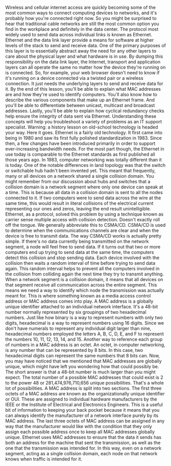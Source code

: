 Wireless and cellular internet access are quickly becoming some of the most common ways to connect computing devices to networks, and it's probably how you're connected right now. So you might be surprised to hear that traditional cable networks are still the most common option you find in the workplace and definitely in the data center. The protocol most widely used to send data across individual links is known as Ethernet. Ethernet and the data link layer provide a means for software at higher levels of the stack to send and receive data. One of the primary purposes of this layer is to essentially abstract away the need for any other layers to care about the physical layer and what hardware is in use. By dumping this responsibility on the data link layer, the Internet, transport and application layers can all operate the same no matter how the device they're running on is connected. So, for example, your web browser doesn't need to know if it's running on a device connected via a twisted pair or a wireless connection. It just needs the underlying layers to send and receive data for it. By the end of this lesson, you'll be able to explain what MAC addresses are and how they're used to identify computers. You'll also know how to describe the various components that make up an Ethernet frame. And you'll be able to differentiate between unicast, multicast and broadcast addresses. Lastly, you'll be able to explain how cyclical redundancy checks help ensure the integrity of data sent via Ethernet. Understanding these concepts will help you troubleshoot a variety of problems as an IT support specialist. Warning: a history lesson on old-school technology is headed your way. Here it goes. Ethernet is a fairly old technology. It first came into being in 1980 and saw its first fully polished standardization in 1983. Since then, a few changes have been introduced primarily in order to support ever-increasing bandwidth needs. For the most part though, the Ethernet in use today is comparable to the Ethernet standards as first published all those years ago. In 1983, computer networking was totally different than it is today. One of the notable differences in land topology was that the switch or switchable hub hadn't been invented yet. This meant that frequently, many or all devices on a network shared a single collision domain. You might remember from our discussion about hubs and switches that a collision domain is a network segment where only one device can speak at a time. This is because all data in a collision domain is sent to all the nodes connected to it. If two computers were to send data across the wire at the same time, this would result in literal collisions of the electrical current representing our ones and zeros, leaving the end result unintelligible. Ethernet, as a protocol, solved this problem by using a technique known as carrier sense multiple access with collision detection. Doesn't exactly roll off the tongue. We generally abbreviate this to CSMA/CD. CSMA/CD is used to determine when the communications channels are clear and when the device is free to transmit data. The way CSMA/CD works is actually pretty simple. If there's no data currently being transmitted on the network segment, a node will feel free to send data. If it turns out that two or more computers end up trying to send data at the same time, the computers detect this collision and stop sending data. Each device involved with the collision then waits a random interval of time before trying to send data again. This random interval helps to prevent all the computers involved in the collision from colliding again the next time they try to transmit anything. When a network segment is a collision domain, it means that all devices on that segment receive all communication across the entire segment. This means we need a way to identify which node the transmission was actually meant for. This is where something known as a media access control address or MAC address comes into play. A MAC address is a globally unique identifier attached to an individual network interface. It's a 48-bit number normally represented by six groupings of two hexadecimal numbers. Just like how binary is a way to represent numbers with only two digits, hexadecimal is a way to represent numbers using 16 digits. Since we don't have numerals to represent any individual digit larger than nine, hexadecimal numbers employed the letters A, B, C, D, E, and F to represent the numbers 10, 11, 12, 13, 14, and 15. Another way to reference each group of numbers in a MAC address is an octet. An octet, in computer networking, is any number that can be represented by 8 bits. In this case, two hexadecimal digits can represent the same numbers that 8 bits can. Now, you may have noticed that we mentioned that MAC addresses are globally unique, which might have left you wondering how that could possibly be. The short answer is that a 48-bit number is much larger than you might expect. The total number of a possible MAC addresses that could exist is 2 to the power 48 or 281,474,976,710,656 unique possibilities. That's a whole lot of possibilities. A MAC address is split into two sections. The first three octets of a MAC address are known as the organizationally unique identifier or OUI. These are assigned to individual hardware manufacturers by the IEEE or the Institute of Electrical and Electronics Engineers. This is a useful bit of information to keeping your back pocket because it means that you can always identify the manufacturer of a network interface purely by its MAC address. The last three octets of MAC address can be assigned in any way that the manufacturer would like with the condition that they only assign each possible address once to keep all MAC addresses globally unique. Ethernet uses MAC addresses to ensure that the data it sends has both an address for the machine that sent the transmission, as well as the one that the transmission was intended for. In this way, even on a network segment, acting as a single collision domain, each node on that network knows when traffic is intended for it.
